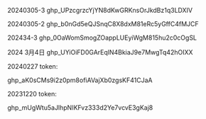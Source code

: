 20240305-3
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


20240305-2
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

202434-3
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

2024 3月4日
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


20240227 token:

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

20231220 token:

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

